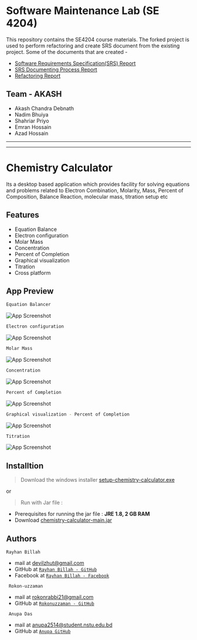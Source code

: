 # Software Maintenance Lab (SE 4204)

This repository contains the SE4204 course materials. The forked project is used to perform refactoring and create SRS document from the existing project.
Some of the documents that are created -
- [Software Requirements Specification(SRS) Report](https://github.com/Akash-Debnath/Software-Maintenance-Lab-Documents-/blob/main/SRS%20of%20ChemCal%20Final%20%5BID%20-%202%2C%2014%2C20%2C34%2C37%5D.pdf)
- [SRS Documenting Process Report](https://github.com/Akash-Debnath/Software-Maintenance-Lab-Documents-/blob/main/SRS%20Documenting%20Report%20%5BID%20-%202%2C%2014%2C20%2C34%2C37%5D%20.pdf)
- [Refactoring Report](https://github.com/Akash-Debnath/Software-Maintenance-Lab-Documents-/blob/main/Refactoring%20Report%20ChemistryCalculator%20%5BID%20-%202%2C%2014%2C20%2C34%2C37%5D.pdf)





## Team - AKASH
* Akash Chandra Debnath
* Nadim Bhuiya
* Shahriar Priyo
* Emran Hossain
* Azad Hossain

<hr>
<hr>




# Chemistry Calculator
Its a desktop based application which  provides facility for solving  equations and problems related to Electron Combination, Molarity, Mass, Percent of Composition, Balance Reaction, molecular mass, titration setup etc

## Features

- Equation Balance
- Electron configuration
- Molar Mass
- Concentration
- Percent of Completion
- Graphical visualization
- Titration
- Cross platform

  
## App Preview

```bash
Equation Balancer
```
![App Screenshot](https://raw.githubusercontent.com/IIT-NSTU/chemistry-calculator/main/App%20Screenshots/Equation%20Balancer.PNG)

```bash
Electron configuration
```
![App Screenshot](https://github.com/IIT-NSTU/chemistry-calculator/raw/main/App%20Screenshots/atomic%20profile.PNG)

```bash
Molar Mass
```
![App Screenshot](https://raw.githubusercontent.com/IIT-NSTU/chemistry-calculator/main/App%20Screenshots/Molar%20mass.PNG)

```bash
Concentration
```
![App Screenshot](https://github.com/IIT-NSTU/chemistry-calculator/raw/main/App%20Screenshots/Concentration.PNG)

```bash
Percent of Completion
```
![App Screenshot](https://github.com/IIT-NSTU/chemistry-calculator/raw/main/App%20Screenshots/Percent%20of%20Completion.PNG)

```bash
Graphical visualization - Percent of Completion
```
![App Screenshot](https://github.com/IIT-NSTU/chemistry-calculator/raw/main/App%20Screenshots/chart.PNG)

```bash
Titration
```
![App Screenshot](https://github.com/IIT-NSTU/chemistry-calculator/raw/main/App%20Screenshots/Titration.PNG)

    
## Installtion
> Download the windows installer [setup-chemistry-calculator.exe](https://drive.google.com/file/d/10yogmGp5bonNTmXTxlAJvXdYlzTyo6MS/view?usp=sharing)

or

> Run with Jar file : 
- Prerequisites for  running the jar file : **JRE 1.8, 2 GB RAM**
- Download [chemistry-calculator-main.jar](https://github.com/IIT-NSTU/chemistry-calculator/raw/main/out/artifacts/chemistry_calculator_main_jar/chemistry-calculator-main.jar)
## Authors

 ```
 Rayhan Billah
 ```
- mail at devilzhut@gmail.com
- GitHub at <a href="https://github.com/rayhanrock" target="Blank">`Rayhan Billah - GitHub`</a>
- Facebook at <a href="https://www.facebook.com/Rayhanroock" target="Blank">`Rayhan Billah - Facebook`</a>

```
 Rokon-uzzaman
 ```
- mail at rokonrabbi21@gmail.com 
- GitHub at <a href="https://github.com/Rokon-uzzaman" target="Blank">`Rokonuzzaman - GitHub`</a>

```
 Anupa Das
 ```
- mail at anupa2514@student.nstu.edu.bd
- GitHub at <a href="https://github.com/Anupa44" target="Blank">`Anupa GitHub`</a>
  

